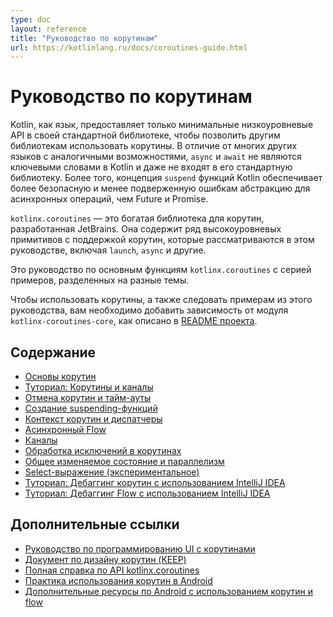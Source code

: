 ```yaml
---
type: doc
layout: reference
title: "Руководство по корутинам"
url: https://kotlinlang.ru/docs/coroutines-guide.html
---
```


<!-- При переводе статьи оригинальная версия была от 26 August 2021 -->

<!-- # Coroutines guide -->
# Руководство по корутинам

<!-- Kotlin, as a language, provides only minimal low-level APIs in its standard library to enable various other 
libraries to utilize coroutines. Unlike many other languages with similar capabilities, `async` and `await`
are not keywords in Kotlin and are not even part of its standard library. Moreover, Kotlin's concept
of _suspending function_ provides a safer and less error-prone abstraction for asynchronous 
operations than futures and promises. -->
Kotlin, как язык, предоставляет только минимальные низкоуровневые API в своей стандартной библиотеке, чтобы позволить
другим библиотекам использовать корутины. В отличие от многих других языков с аналогичными возможностями, `async` и
`await` не являются ключевыми словами в Kotlin и даже не входят в его стандартную библиотеку. Более того, концепция
`suspend` функций Kotlin обеспечивает более безопасную и менее подверженную ошибкам абстракцию для асинхронных операций,
чем Future и Promise.

<!-- `kotlinx.coroutines` is a rich library for coroutines developed by JetBrains. It contains a number of high-level 
coroutine-enabled primitives that this guide covers, including `launch`, `async` and others. -->
`kotlinx.coroutines` — это богатая библиотека для корутин, разработанная JetBrains. Она содержит ряд высокоуровневых
примитивов с поддержкой корутин, которые рассматриваются в этом руководстве, включая `launch`, `async` и другие.

<!-- This is a guide on core features of `kotlinx.coroutines` with a series of examples, divided up into different topics. -->
Это руководство по основным функциям `kotlinx.coroutines` с серией примеров, разделенных на разные темы.

<!-- In order to use coroutines as well as follow the examples in this guide, you need to add a dependency on the `kotlinx-coroutines-core` module as explained
[in the project README](https://github.com/Kotlin/kotlinx.coroutines/blob/master/README.md#using-in-your-projects). -->
Чтобы использовать корутины, а также следовать примерам из этого руководства, вам необходимо добавить зависимость от модуля `kotlinx-coroutines-core`, как описано в [README проекта](https://github.com/Kotlin/kotlinx.coroutines/blob/master/README.md#using-in-your-projects).

<a name="table-of-contents"></a>

<!-- ## Table of contents -->
## Содержание

<!-- 
* [Coroutines basics](coroutines-basics.md)
* [Tutorial: Coroutines and channels](https://kotlinlang.org/docs/coroutines-and-channels.html)
* [Cancellation and timeouts](cancellation-and-timeouts.md)
* [Composing suspending functions](composing-suspending-functions.md)
* [Coroutine context and dispatchers](coroutine-context-and-dispatchers.md)
* [Asynchronous Flow](flow.md)
* [Channels](channels.md)
* [Coroutine exceptions handling](exception-handling.md)
* [Shared mutable state and concurrency](shared-mutable-state-and-concurrency.md)
* [Select expression (experimental)](select-expression.md)
* [Tutorial: Debug coroutines using IntelliJ IDEA](debug-coroutines-with-idea.md)
* [Tutorial: Debug Kotlin Flow using IntelliJ IDEA](debug-flow-with-idea.md)
-->

* [Основы корутин](coroutines-basics.html)
* [Туториал: Корутины и каналы](https://kotlinlang.org/docs/coroutines-and-channels.html)
* [Отмена корутин и тайм-ауты](cancellation-and-timeouts.html)
* [Создание suspending-функций](composing-suspending-functions.html)
* [Контекст корутин и диспатчеры](coroutine-context-and-dispatchers.html)
* [Асинхронный Flow](flow.html)
* [Каналы](channels.html)
* [Обработка исключений в корутинах](exception-handling.html)
* [Общее изменяемое состояние и параллелизм](shared-mutable-state-and-concurrency.html)
* [Select-выражение (экспериментальное)](select-expression.html)
* [Туториал: Дебаггинг корутин с использованием IntelliJ IDEA](debug-coroutines-with-idea.html)
* [Туториал: Дебаггинг Flow с использованием IntelliJ IDEA](debug-flow-with-idea.html)

<a name="additional-references"></a>

<!-- ## Additional references -->
## Дополнительные ссылки

<!-- 
* [Guide to UI programming with coroutines](https://github.com/Kotlin/kotlinx.coroutines/blob/master/ui/coroutines-guide-ui.md)
* [Coroutines design document (KEEP)](https://github.com/Kotlin/KEEP/blob/master/proposals/coroutines.md)
* [Full kotlinx.coroutines API reference](https://kotlin.github.io/kotlinx.coroutines)
* [Best practices for coroutines in Android](https://developer.android.com/kotlin/coroutines/coroutines-best-practices)
* [Additional Android resources for Kotlin coroutines and flow](https://developer.android.com/kotlin/coroutines/additional-resources)
-->

* [Руководство по программированию UI с корутинами](https://github.com/Kotlin/kotlinx.coroutines/blob/master/ui/coroutines-guide-ui.md)
* [Документ по дизайну корутин (KEEP)](https://github.com/Kotlin/KEEP/blob/master/proposals/coroutines.md)
* [Полная справка по API kotlinx.coroutines](https://kotlin.github.io/kotlinx.coroutines)
* [Практика использования корутин в Android](https://developer.android.com/kotlin/coroutines/coroutines-best-practices)
* [Дополнительные ресурсы по Android с использованием корутин и flow](https://developer.android.com/kotlin/coroutines/additional-resources)

